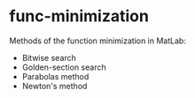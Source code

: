 # func-minimization
Methods of the function minimization in MatLab:
* Bitwise search
* Golden-section search
* Parabolas method
* Newton's method
